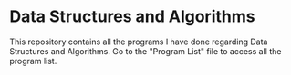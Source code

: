 # Data Structures and Algorithms
This repository contains all the programs I have done regarding Data Structures and Algorithms.
Go to the "Program List" file to access all the program list.
